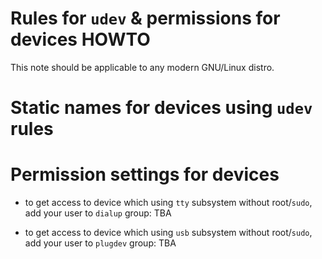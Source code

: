 # Rules for `udev` & permissions for devices HOWTO

This note should be applicable to any modern GNU/Linux distro.


# Static names for devices using `udev` rules





# Permission settings for devices

- to get access to device which using `tty` subsystem without root/`sudo`, add your user to `dialup` group:
TBA

- to get access to device which using `usb` subsystem without root/`sudo`, add your user to `plugdev` group:
TBA




